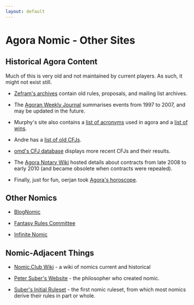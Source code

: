 ```yaml
---
layout: default
---
```


# Agora Nomic - Other Sites

<div class="row" markdown="1">

<div class="col-md-6" markdown="1">

## Historical Agora Content

Much of this is very old and not maintained by current players. As such, it might not exist still.

* [Zefram's archives](http://www.fysh.org/~zefram/agora/) contain old
  rules, proposals, and mailing list archives.

* The [Agoran Weekly Journal](http://zenith.homelinux.net/awj.php)
  summarises events from 1997 to 2007, and may be updated in the
  future.

* Murphy's site also contains a [list of
  acronyms](http://zenith.homelinux.net/agora_acronyms.php) used in
  agora and a [list of
  wins](http://zenith.homelinux.net/agora_winners.php).

* Andre has a [list of old
  CFJs](http://web.archive.org/web/20130115221259/http://www.win.tue.nl/~engels/stare.txt).

* [omd's CFJ database](http://cfj.qoid.us) displays more recent CFJs
  and their results.

* The [Agora Notary Wiki](http://agora-notary.wikidot.com/) hosted
  details about contracts from late 2008 to early 2010 (and became
  obsolete when contracts were repealed).

* Finally, just for fun, oerjan took [Agora's
  horoscope](http://home.nvg.org/~oerjan/agora-horoscope/).
  
</div>

<div class="col-md-6" markdown="1"> 

## Other Nomics

* [BlogNomic](https://blognomic.com/)

* [Fantasy Rules Committee](https://groups.google.com/g/frc-play)

* [Infinite Nomic](https://discord.gg/uBFBfsn)

## Nomic-Adjacent Things

* [Nomic.Club Wiki](https://nomic.club/) - a wiki of nomics current and
historical

* [Peter Suber's Website](http://www.earlham.edu/~peters/hometoc.htm) -
the philosopher who created nomic.

* [Suber's Initial Ruleset](http://www.earlham.edu/~peters/writing/nomic.htm) - 
the first nomic ruleset, from which most nomics derive their rules in part or whole.

</div>

</div>
